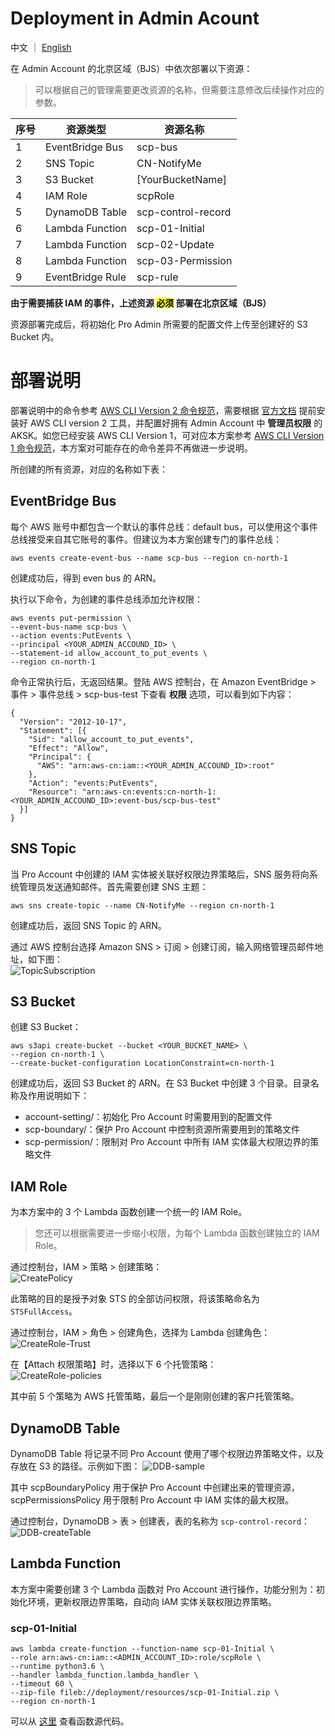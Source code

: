 # Deployment in Admin Acount

中文 ｜ [English](README-ENG.md)

在 Admin Account 的北京区域（BJS）中依次部署以下资源：
>可以根据自己的管理需要更改资源的名称，但需要注意修改后续操作对应的参数。

序号 | 资源类型 | 资源名称 
----|------|------
1 | EventBridge Bus | scp-bus 
2 | SNS Topic | CN-NotifyMe 
3 | S3 Bucket | [YourBucketName] 
4 | IAM Role | scpRole 
5 | DynamoDB Table | scp-control-record 
6 | Lambda Function | scp-01-Initial
7 | Lambda Function | scp-02-Update
8 | Lambda Function | scp-03-Permission
9 | EventBridge Rule | scp-rule

**由于需要捕获 IAM 的事件，上述资源 <mark>必须</mark> 部署在北京区域（BJS）**

资源部署完成后，将初始化 Pro Admin 所需要的配置文件上传至创建好的 S3 Bucket 内。

# 部署说明
部署说明中的命令参考 [AWS CLI Version 2 命令规范](https://awscli.amazonaws.com/v2/documentation/api/latest/reference/index.html#cli-aws)，需要根据 [官方文档](https://docs.aws.amazon.com/cli/latest/userguide/install-cliv2.html) 提前安装好 AWS CLI version 2 工具，并配置好拥有 Admin Account 中 **管理员权限** 的 AKSK。如您已经安装 AWS CLI Version 1，可对应本方案参考 [AWS CLI Version 1 命令规范](https://docs.aws.amazon.com/cli/latest/reference/)，本方案对可能存在的命令差异不再做进一步说明。

所创建的所有资源，对应的名称如下表：


## EventBridge Bus
每个 AWS 账号中都包含一个默认的事件总线：default bus，可以使用这个事件总线接受来自其它账号的事件。但建议为本方案创建专门的事件总线：

```
aws events create-event-bus --name scp-bus --region cn-north-1
```

创建成功后，得到 even bus 的 ARN。

执行以下命令，为创建的事件总线添加允许权限：

```
aws events put-permission \
--event-bus-name scp-bus \
--action events:PutEvents \
--principal <YOUR_ADMIN_ACCOUND_ID> \
--statement-id allow_account_to_put_events \
--region cn-north-1
```

命令正常执行后，无返回结果。登陆 AWS 控制台，在 Amazon EventBridge > 事件 > 事件总线 > scp-bus-test 下查看 **权限** 选项，可以看到如下内容：

```
{
  "Version": "2012-10-17",
  "Statement": [{
    "Sid": "allow_account_to_put_events",
    "Effect": "Allow",
    "Principal": {
      "AWS": "arn:aws-cn:iam::<YOUR_ADMIN_ACCOUND_ID>:root"
    },
    "Action": "events:PutEvents",
    "Resource": "arn:aws-cn:events:cn-north-1:<YOUR_ADMIN_ACCOUND_ID>:event-bus/scp-bus-test"
  }]
}
```

## SNS Topic 
当 Pro Account 中创建的 IAM 实体被关联好权限边界策略后，SNS 服务将向系统管理员发送通知邮件。首先需要创建 SNS 主题：

```
aws sns create-topic --name CN-NotifyMe --region cn-north-1
```
创建成功后，返回 SNS Topic 的 ARN。

通过 AWS 控制台选择 Amazon SNS > 订阅 > 创建订阅，输入网络管理员邮件地址，如下图：  
![TopicSubscription](png/Admin-01-Subscription.png "TopicSubscription")

## S3 Bucket
创建 S3 Bucket：

```
aws s3api create-bucket --bucket <YOUR_BUCKET_NAME> \
--region cn-north-1 \
--create-bucket-configuration LocationConstraint=cn-north-1
```

创建成功后，返回 S3 Bucket 的 ARN。在 S3 Bucket  中创建 3 个目录。目录名称及作用说明如下：

- account-setting/：初始化 Pro Account 时需要用到的配置文件
- scp-boundary/：保护 Pro Account 中控制资源所需要用到的策略文件
- scp-permission/：限制对 Pro Account 中所有 IAM 实体最大权限边界的策略文件




## IAM Role
为本方案中的 3 个 Lambda 函数创建一个统一的 IAM Role。
>您还可以根据需要进一步缩小权限，为每个 Lambda 函数创建独立的 IAM Role。

通过控制台，IAM > 策略 > 创建策略：  
![CreatePolicy](png/Admin-02-createPolicy.png "CreatePolicy")

此策略的目的是授予对象 STS 的全部访问权限，将该策略命名为 ```STSFullAccess```。

通过控制台，IAM > 角色 > 创建角色，选择为 Lambda 创建角色：  
![CreateRole-Trust](png/Admin-03-createRole-trust.png "CreateRole-Trust")

在【Attach 权限策略】时，选择以下 6 个托管策略：  
![CreateRole-policies](png/Admin-04-createRole-policies.png "CreateRole-policies")

其中前 5 个策略为 AWS 托管策略，最后一个是刚刚创建的客户托管策略。

## DynamoDB Table
DynamoDB Table 将记录不同 Pro Account 使用了哪个权限边界策略文件，以及存放在 S3 的路径。示例如下图：
![DDB-sample](png/Admin-05-ddb-sample.png "DDB-sample")

其中 scpBoundaryPolicy 用于保护 Pro Account 中创建出来的管理资源，scpPermissionsPolicy 用于限制 Pro Account 中 IAM 实体的最大权限。

通过控制台，DynamoDB > 表 > 创建表，表的名称为 ```scp-control-record```：
![DDB-createTable](png/Admin-06-ddb-createTable.png "DDB-createTable")

## Lambda Function
本方案中需要创建 3 个 Lambda 函数对 Pro Account 进行操作，功能分别为：初始化环境，更新权限边界策略，自动向 IAM 实体关联权限边界策略。

### scp-01-Initial

```
aws lambda create-function --function-name scp-01-Initial \
--role arn:aws-cn:iam::<ADMIN_ACCOUNT_ID>:role/scpRole \
--runtime python3.6 \
--handler lambda_function.lambda_handler \
--timeout 60 \
--zip-file fileb://deployment/resources/scp-01-Initial.zip \
--region cn-north-1
```

可以从 [这里](code/scp-01-Initial.py) 查看函数源代码。